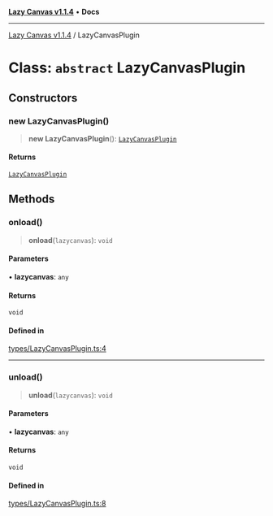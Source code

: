 [**Lazy Canvas v1.1.4**](../README.md) • **Docs**

***

[Lazy Canvas v1.1.4](../globals.md) / LazyCanvasPlugin

# Class: `abstract` LazyCanvasPlugin

## Constructors

### new LazyCanvasPlugin()

> **new LazyCanvasPlugin**(): [`LazyCanvasPlugin`](LazyCanvasPlugin.md)

#### Returns

[`LazyCanvasPlugin`](LazyCanvasPlugin.md)

## Methods

### onload()

> **onload**(`lazycanvas`): `void`

#### Parameters

• **lazycanvas**: `any`

#### Returns

`void`

#### Defined in

[types/LazyCanvasPlugin.ts:4](https://github.com/hitomihiumi/lazy-canvas-ts/blob/3e38e3638c393841b578a470cffea72245bb77ec/src/types/LazyCanvasPlugin.ts#L4)

***

### unload()

> **unload**(`lazycanvas`): `void`

#### Parameters

• **lazycanvas**: `any`

#### Returns

`void`

#### Defined in

[types/LazyCanvasPlugin.ts:8](https://github.com/hitomihiumi/lazy-canvas-ts/blob/3e38e3638c393841b578a470cffea72245bb77ec/src/types/LazyCanvasPlugin.ts#L8)
